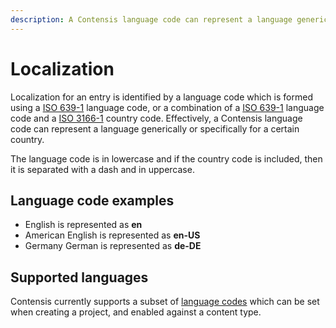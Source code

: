 ```yaml
---
description: A Contensis language code can represent a language generically or specifically for a certain country.
---
```

# Localization

Localization for an entry is identified by a language code which is formed using a [ISO 639-1](https://en.wikipedia.org/wiki/ISO_639-1) language code, or a combination of a [ISO 639-1](https://en.wikipedia.org/wiki/ISO_639-1) language code and a [ISO 3166-1](https://en.wikipedia.org/wiki/ISO_3166-1) country code. Effectively, a Contensis language code can represent a language generically or specifically for a certain country.

The language code is in lowercase and if the country code is included, then it is separated with a dash and in uppercase.

## Language code examples

* English is represented as **en**
* American English is represented as **en-US**
* Germany German is represented as **de-DE**

## Supported languages

Contensis currently supports a subset of [language codes](https://zenhub.zengenti.com/Contensis/11.3/kb/content-types-and-entries/entries/multi-language-support.aspx) which can be set when creating a project, and enabled against a content type.
